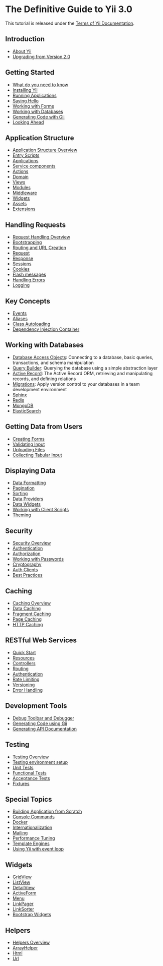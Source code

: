 # The Definitive Guide to Yii 3.0

This tutorial is released under the [Terms of Yii Documentation](http://www.yiiframework.com/doc/terms/).

Introduction
------------

* [About Yii](intro/what-is-yii.md)
* [Upgrading from Version 2.0](intro/upgrade-from-v2.md)


Getting Started
---------------

* [What do you need to know](start/prerequisites.md)
* [Installing Yii](start/installation.md)
* [Running Applications](start/workflow.md)
* [Saying Hello](start/hello.md)
* [Working with Forms](start/forms.md)
* [Working with Databases](start/databases.md)
* [Generating Code with Gii](start/gii.md)
* [Looking Ahead](start/looking-ahead.md)


Application Structure
---------------------

* [Application Structure Overview](structure/overview.md)
* [Entry Scripts](structure/entry-script.md)
* [Applications](structure/application.md)
* [Service components](structure/service.md)
* [Actions](structure/action.md)
* [Domain](structure/domain.md)
* [Views](structure/view.md)
* [Modules](structure/module.md)
* [Middleware](structure/middleware.md)
* [Widgets](structure/widget.md)
* [Assets](structure/asset.md)
* [Extensions](structure/extension.md)


Handling Requests
-----------------

* [Request Handling Overview](runtime/overview.md)
* [Bootstrapping](runtime/bootstrapping.md)
* [Routing and URL Creation](runtime/routing.md)
* [Request](runtime/request.md)
* [Response](runtime/response.md)
* [Sessions](runtime/sessions.md)
* [Cookies](runtime/cookies.md)
* [Flash messages](runtime/flash-messages.md)
* [Handling Errors](runtime/handling-errors.md)
* [Logging](runtime/logging.md)


Key Concepts
------------

* [Events](concept/events.md)
* [Aliases](concept/aliases.md)
* [Class Autoloading](concept/autoloading.md)
* [Dependency Injection Container](concept/di-container.md)


Working with Databases
----------------------

* [Database Access Objects](db-dao.md): Connecting to a database, basic queries, transactions, and schema manipulation
* [Query Builder](db-query-builder.md): Querying the database using a simple abstraction layer
* [Active Record](db-active-record.md): The Active Record ORM, retrieving and manipulating records, and defining relations
* [Migrations](db-migrations.md): Apply version control to your databases in a team development environment
* [Sphinx](https://www.yiiframework.com/extension/yiisoft/yii2-sphinx/doc/guide)
* [Redis](https://www.yiiframework.com/extension/yiisoft/yii2-redis/doc/guide)
* [MongoDB](https://www.yiiframework.com/extension/yiisoft/yii2-mongodb/doc/guide)
* [ElasticSearch](https://www.yiiframework.com/extension/yiisoft/yii2-elasticsearch/doc/guide)


Getting Data from Users
-----------------------

* [Creating Forms](input/forms.md)
* [Validating Input](input/validation.md)
* [Uploading Files](input/file-upload.md)
* [Collecting Tabular Input](input/tabular-input.md)


Displaying Data
---------------

* [Data Formatting](output/formatting.md)
* [Pagination](output/pagination.md)
* [Sorting](output/sorting.md)
* [Data Providers](output/data-providers.md)
* [Data Widgets](output/data-widgets.md)
* [Working with Client Scripts](output/client-scripts.md)
* [Theming](output/theming.md)


Security
--------

* [Security Overview](security/overview.md)
* [Authentication](security/authentication.md)
* [Authorization](security/authorization.md)
* [Working with Passwords](security/passwords.md)
* [Cryptography](security/cryptography.md)
* [Auth Clients](https://www.yiiframework.com/extension/yiisoft/yii2-authclient/doc/guide)
* [Best Practices](security/best-practices.md)


Caching
-------

* [Caching Overview](caching/overview.md)
* [Data Caching](caching/data.md)
* [Fragment Caching](caching/fragment.md)
* [Page Caching](caching/page.md)
* [HTTP Caching](caching/http.md)


RESTful Web Services
--------------------

* [Quick Start](rest/quick-start.md)
* [Resources](rest/resources.md)
* [Controllers](rest/controllers.md)
* [Routing](rest/routing.md)
* [Authentication](rest/authentication.md)
* [Rate Limiting](rest/rate-limiting.md)
* [Versioning](rest/versioning.md)
* [Error Handling](rest/error-handling.md)

Development Tools
-----------------

* [Debug Toolbar and Debugger](https://www.yiiframework.com/extension/yiisoft/yii2-debug/doc/guide)
* [Generating Code using Gii](https://www.yiiframework.com/extension/yiisoft/yii2-gii/doc/guide)
* [Generating API Documentation](https://www.yiiframework.com/extension/yiisoft/yii2-apidoc)


Testing
-------

* [Testing Overview](testing/overview.md)
* [Testing environment setup](testing/environment-setup.md)
* [Unit Tests](testing/unit.md)
* [Functional Tests](testing/functional.md)
* [Acceptance Tests](testing/acceptance.md)
* [Fixtures](testing/fixtures.md)


Special Topics
--------------

* [Building Application from Scratch](tutorial/start-from-scratch.md)
* [Console Commands](tutorial/console.md)
* [Docker](tutorial/docker.md)
* [Internationalization](tutorial/i18n.md)
* [Mailing](tutorial/mailing.md)
* [Performance Tuning](tutorial/performance-tuning.md)
* [Template Engines](tutorial/template-engines.md)
* [Using Yii with event loop](tutorial/using-with-event-loop.md)

Widgets
-------

* [GridView](https://www.yiiframework.com/doc-2.0/yii-grid-gridview.html)
* [ListView](https://www.yiiframework.com/doc-2.0/yii-widgets-listview.html)
* [DetailView](https://www.yiiframework.com/doc-2.0/yii-widgets-detailview.html)
* [ActiveForm](https://www.yiiframework.com/doc-2.0/guide-input-forms.html#activerecord-based-forms-activeform)
* [Menu](https://www.yiiframework.com/doc-2.0/yii-widgets-menu.html)
* [LinkPager](https://www.yiiframework.com/doc-2.0/yii-widgets-linkpager.html)
* [LinkSorter](https://www.yiiframework.com/doc-2.0/yii-widgets-linksorter.html)
* [Bootstrap Widgets](https://www.yiiframework.com/extension/yiisoft/yii2-bootstrap/doc/guide)


Helpers
-------

* [Helpers Overview](helper-overview.md)
* [ArrayHelper](helper/array.md)
* [Html](helper-html.md)
* [Url](helper-url.md)

